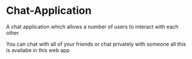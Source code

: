 # Chat-Application
A chat application which allows a number of users to interact with each other

You can chat with all of your friends or chat privately with someone all this is availabe in this web app

